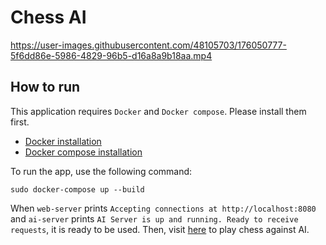 # Chess AI

https://user-images.githubusercontent.com/48105703/176050777-5f6dd86e-5986-4829-96b5-d16a8a9b18aa.mp4

## How to run
This application requires `Docker` and `Docker compose`. Please install them first.
* [Docker installation](https://www.docker.com/get-started)
* [Docker compose installation](https://docs.docker.com/compose/install/)

To run the app, use the following command:
```
sudo docker-compose up --build
```

When `web-server` prints `Accepting connections at http://localhost:8080` and `ai-server` prints `AI Server is up and running. Ready to receive requests`, it is ready to be used. Then, visit [here](http://localhost:8080) to play chess against AI.
